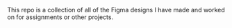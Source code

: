 This repo is a collection of all of the Figma designs I have made and worked on for assignments or other projects.

